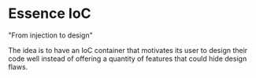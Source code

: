 # Essence IoC

"From injection to design"

The idea is to have an IoC container that motivates its user to design their code well instead of offering a quantity of features that could hide design flaws.
